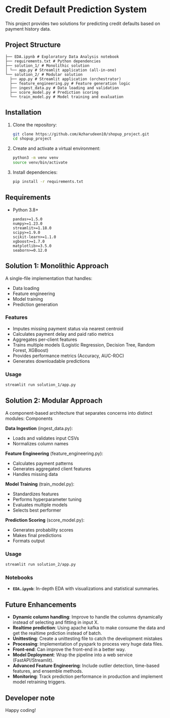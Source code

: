 # Credit Default Prediction System

This project provides two solutions for predicting credit defaults based on payment history data.


 ## Project Structure
 ```
 ├── EDA.ipynb # Exploratory Data Analysis notebook
 ├── requirements.txt # Python dependencies
 ├── solution_1/ # Monolithic solution
 │ └── app.py # Streamlit application (all-in-one)
 └── solution_2/ # Modular solution
   ├── app.py # Streamlit application (orchestrator)
   ├── feature_engineering.py # Feature generation logic
   ├── ingest_data.py # Data loading and validation
   ├── score_model.py # Prediction scoring
   └── train_model.py # Model training and evaluation
 ```

## Installation
 
1. Clone the repository:
    ```bash
    git clone https://github.com/Azharudeen10/shopup_project.git
    cd shopup_project
    ```
 2. Create and activate a virtual environment:
    ```bash
    python3 -m venv venv
    source venv/bin/activate
    ```
 3. Install dependencies:
    ```bash
    pip install -r requirements.txt
    ```
 
## Requirements
 
 - Python 3.8+  
   ```
   pandas>=1.5.0
   numpy>=1.23.0
   streamlit>=1.18.0
   scipy>=1.9.0
   scikit-learn>=1.1.0
   xgboost>=1.7.0
   matplotlib>=3.5.0
   seaborn>=0.12.0
   ```

  
 ## Solution 1: Monolithic Approach
 
 A single-file implementation that handles:
 - Data loading
 - Feature engineering
 - Model training
 - Prediction generation
 
 ### Features
 - Imputes missing payment status via nearest centroid
 - Calculates payment delay and paid ratio metrics
 - Aggregates per-client features
 - Trains multiple models (Logistic Regression, Decision Tree, Random Forest, XGBoost)
 - Provides performance metrics (Accuracy, AUC-ROC)
 - Generates downloadable predictions
 
 ### Usage
 ```bash
 streamlit run solution_1/app.py
 ```

## Solution 2: Modular Approach
 
 A component-based architecture that separates concerns into distinct modules:
 Components
 
 **Data Ingestion** (ingest_data.py):
 - Loads and validates input CSVs
 - Normalizes column names

 **Feature Engineering** (feature_engineering.py):
 - Calculates payment patterns
 - Generates aggregated client features
 - Handles missing data

 **Model Training** (train_model.py):
 - Standardizes features
 - Performs hyperparameter tuning
 - Evaluates multiple models
 - Selects best performer

 **Prediction Scoring** (score_model.py):
 - Generates probability scores
 - Makes final predictions
 - Formats output

 ### Usage
 ```bash
 streamlit run solution_2/app.py
 ```
 
 ### Notebooks
 
 - **`EDA.ipynb`**: In-depth EDA with visualizations and statistical summaries.  
 
 
 ## Future Enhancements
 - **Dynamic column handling**: Improve to handle the columns dynamically instead of selecting and fitting in input X.
 - **Realtime prediction**: Using apache kafka to make consume the data and get the realtime prdiction instead of batch.
 - **Unittesting**: Create a unittesting file to catch the development mistakes
 - **Processing**: Implementation of pyspark to process very huge data files.
 - **Front-end**: Can improve the front-end in a better way.
 - **Model Deployment**: Wrap the pipeline into a web service (FastAPI/Streamlit).  
 - **Advanced Feature Engineering**: Include outlier detection, time-based features, and ensemble methods.  
 - **Monitoring**: Track prediction performance in production and implement model retraining triggers.

 ## Developer note
 Happy coding!
